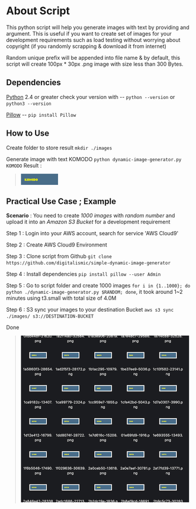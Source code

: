 # About Script

This python script will help you generate images with text by providing and argument. This is useful if you want to create set of images for your development requirements such as load testing without worrying about copyright (if you randomly scrapping & download it from internet)

Random unique prefix will be appended into file name & by default, this script will create 100px * 30px .png image with size less than 300 Bytes.

## Dependencies

[Python](https://www.python.org/) 2.4 or greater check your version with -- `python --version`  or `python3 --version`

[Pillow](https://pillow.readthedocs.io/en/stable/)  -- `pip install Pillow` 

## How to Use

Create folder to store result `mkdir ./images`

Generate image with text KOMODO `python dynamic-image-generator.py KOMODO`
Result :  

> ![komodo](https://raw.githubusercontent.com/digitalismic/simple-dynamic-image-generator/main/images/fed22b65-KOMODO.png)


## Practical Use Case ; Example

**Scenario** : You need to create *1000 images* with *random number* and upload it into an *Amazon S3 Bucket* for a development requirement 

Step 1 : Login into your AWS account, search for service 'AWS Cloud9'

Step 2 : Create AWS Cloud9 Environment

Step 3 : Clone script from Github `git clone https://github.com/digitalismic/simple-dynamic-image-generator`

Step 4 : Install dependencies `pip install pillow --user Admin`

Step 5 : Go to script folder and create 1000 images `for i in {1..1000}; do python ./dynamic-image-generator.py $RANDOM; done`, it took around 1~2 minutes using t3.small with total size of 4.0M

Step 6 : S3 sync your images to your destination Bucket `aws s3 sync ./images/ s3://DESTINATION-BUCKET`

Done


> ![result-100](https://github.com/digitalismic/simple-dynamic-image-generator/blob/main/images/random-image-generator-100.png)
